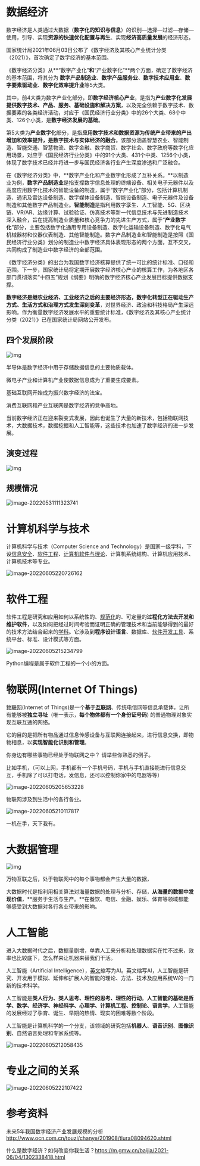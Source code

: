 # 数据经济

数字经济是人类通过大数据（**数字化的知识与信息**）的识别—选择—过滤—存储—使用，引导、实现**资源的快速优化配置与再生**、实现**经济高质量发展**的经济形态。

国家统计局2021年06月03日公布了《数字经济及其核心产业统计分类（2021）》，首次确定了数字经济的基本范围。

《数字经济分类》从**“数字产业化”**和**“产业数字化”**两个方面，确定了数字经济的基本范围，将其分为 **数字产品制造业**、**数字产品服务业**、**数字技术应用业**、**数字要素驱动业**、**数字化效率提升业**等5大类。

其中，前4大类为数字产业化部分，即**数字经济核心产业**，是指为**产业数字化发展提供数字技术、产品、服务、基础设施和解决方案**，以及完全依赖于数字技术、数据要素的各类经济活动，对应于《国民经济行业分类》中的26个大类、68个中类、126个小类，是**数字经济发展的基础**。

第5大类为**产业数字化**部分，是指**应用数字技术和数据资源为传统产业带来的产出增加和效率提升，是数字技术与实体经济的融合**。该部分涵盖智慧农业、智能制造、智能交通、智慧物流、数字金融、数字商贸、数字社会、数字政府等数字化应用场景，对应于《国民经济行业分类》中的91个大类、431个中类、1256个小类，体现了数字技术已经并将进一步与国民经济各行业产生深度渗透和广泛融合。

在《数字经济分类》中，**数字产业化和产业数字化形成了互补关系。**以制造业为例，**数字产品制造业**是指支撑数字信息处理的终端设备、相关电子元器件以及高度应用数字化技术的智能设备的制造，属于“数字产业化”部分，包括计算机制造、通讯及雷达设备制造、数字媒体设备制造、智能设备制造、电子元器件及设备制造和其他数字产品制造业。**智能制造**是指利用数字孪生、人工智能、5G、区块链、VR/AR、边缘计算、试验验证、仿真技术等新一代信息技术与先进制造技术深入融合，旨在提高制造业质量和核心竞争力的先进生产方式，属于“**产业数字化**”部分，主要包括数字化通用专用设备制造、数字化运输设备制造、数字化电气机械器材和仪器仪表制造、其他智能制造。数字产品制造业和智能制造是按照《国民经济行业分类》划分的制造业中数字经济具体表现形态的两个方面，互不交叉，共同构成了制造业中数字经济的全部范围。

《数字经济分类》的出台为我国数字经济核算提供了统一可比的统计标准、口径和范围。下一步，国家统计局将定期开展数字经济核心产业的核算工作，为各地区各部门贯彻落实“十四五”规划《纲要》明确的数字经济核心产业发展目标提供数据支撑。

**数字经济是继农业经济、工业经济之后的主要经济形态，数字化转型正在驱动生产方式、生活方式和治理方式发生深刻变革**，对世界经济、政治和科技格局产生深远影响。作为衡量数字经济发展水平的重要统计标准，《数字经济及其核心产业统计分类（2021）》已在国家统计局网站公开发布。

## 四个发展阶段

![img](01-01-数字经济和高新技术.assets/1(8151).png)

半导体是数字经济中用于存储数据信息的主要物质载体。

微电子产业和计算机产业使数据信息成为了重要生成要素。

基础互联网开始成为振兴数字经济的法宝。

消费互联网和产业互联网是数字经济的竞争高地。

当前数字经济正在迎来裂变式发展，因此也诞生了大量的新技术，包括物联网技术，大数据技术，数据挖掘和人工智能等，这些技术也加速了数字经济的进一步发展。

## 演变过程



![img](01-01-数字经济和高新技术.assets/工业革命发展史.png)



## 规模情况

![image-20220531111323741](01-01-数字经济和高新技术.assets/image-20220531111323741.png)

# 计算机科学与技术

计算机科学与技术（Computer Science and Technology）是国家一级学科，下设[信息安全](https://baike.baidu.com/item/信息安全/339810)、[软件工程](https://baike.baidu.com/item/软件工程/25279)、[计算机软件与理论](https://baike.baidu.com/item/计算机软件与理论/3008761)、计算机系统结构、计算机应用技术、计算机技术等专业。

![image-20220605220726162](01-01-数字经济和高新技术.assets/image-20220605220726162.png)

# 软件工程

软件工程是研究和应用如何以系统性的、[规范化](https://baike.baidu.com/item/规范化/3193374)的、可定量的**过程化方法去开发和维护软件**，以及如何把经过时间考验而证明正确的管理技术和当前能够得到的最好的技术方法结合起来的[学科](https://baike.baidu.com/item/学科/2634099)。它涉及到**程序设计语言**、数据库、[软件开发工具](https://baike.baidu.com/item/软件开发工具/4605523)、系统平台、标准、设计模式等方面。

![image-20220605215234799](01-01-数字经济和高新技术.assets/image-20220605215234799.png)

Python编程是属于软件工程的一个小的方面。



# 物联网(Internet Of Things)

[物联网](https://baike.baidu.com/item/物联网)(Internet of Things)是一个**基于[互联网](https://baike.baidu.com/item/互联网/199186)**、传统电信网等信息承载体，让所有能够被**独立寻址**（唯一表示，**每个物体都有一个身份证号码**) 的普通物理对象实现互联互通的网络。

它的目的是把所有物品通过信息传感设备与互联网连接起来，进行信息交换，即物物相息，以**实现智能化识别和管理**。



你身边有哪些事物已经处于物联网之中？  请举些你熟悉的例子。

比如手机，（可以上网，手机都有一个手机号码，手机与手机直接能进行信息交互，手机除了可以打电话，发信息，还可以控制你家中的电器等等）



![image-20220605205653228](01-01-数字经济和高新技术.assets/image-20220605205653228.png)

物联网涉及到生活中的各行各业。

![image-20220605210117817](01-01-数字经济和高新技术.assets/image-20220605210117817.png)

一机在手，天下我有。



# 大数据管理

![img](01-01-数字经济和高新技术.assets/大数据时代.png)

万物互联之后，处于物联网中的每个事物都会产生大量的数据，

大数据时代是指利用相关算法对海量数据的处理与分析、存储，**从海量的数据中发现价值**，**服务于生活与生产。**在餐饮、电信、金融、娱乐、体育等领域都能够感受到大数据对各行各业带来的影响。

# 人工智能

进入大数据时代之后，数据量剧增，单靠人工来分析和处理数据实在忙不过来，效率也比较底下，怎么样来让机器来替我们干活。



人工智能（Artificial Intelligence），[英文](https://baike.baidu.com/item/英文/3079091)缩写为AI。英文缩写AI，人工智能是研究、开发用于模拟、延伸和扩展人的智能的理论、方法、技术及应用系统W的一门新的技术科学。



人工智能是**类人行为、类人思考、理性的思考、理性的行动**。**人工智能的基础是哲学、数学、经济学、神经科学、心理学、计算机工程、控制论、语言学**。人工智能的发展经过了孕育、诞生、早期的热情、现实的困难等数个阶段。



人工智能是计算机科学的一个分支，该领域的研究包括**机器人**、**语音识别**、**图像识别**、自然语言处理和专家系统等。

![image-20220605212058435](01-01-数字经济和高新技术.assets/image-20220605212058435.png)



# 专业之间的关系

![image-20220605222107422](01-01-数字经济和高新技术.assets/image-20220605222107422.png)

# 参考资料

未来5年我国数字经济产业发展规模的分析 http://www.ocn.com.cn/touzi/chanye/201908/tlura08094620.shtml  

什么是数字经济？如何改变你我生活？https://m.gmw.cn/baijia/2021-06/04/1302338418.html

